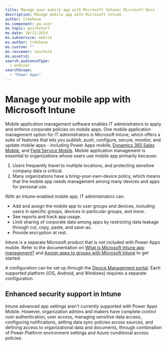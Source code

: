 ```yaml
---
title: Manage your mobile app with Microsoft Intune| Microsoft Docs
description: Manage mobile app with Microsoft Intune.
author: trdehove
ms.component: pa-user
ms.topic: quickstart
ms.date: 10/11/2024
ms.subservice: mobile
ms.author: trdehove
ms.custom: ""
ms.reviewer: smurkute
ms.assetid: 
search.audienceType: 
  - enduser
searchScope:
  - "Power Apps"
---
```


# Manage your mobile app with Microsoft Intune

Mobile application management software enables IT administrators to apply and enforce corporate policies on mobile apps. One mobile application management option for IT administrators is Microsoft Intune, which offers a suite of features that lets you publish, push, configure, secure, monitor, and update mobile apps - including Power Apps mobile, [Dynamics 365 Sales Mobile](/dynamics365/sales/sales-mobile/dynamics-365-sales-mobile-app), and [Field Service Mobile](/dynamics365/field-service/field-service-mobile-app-user-guide).
Mobile application management is essential to organizations whose users use mobile app primarily because:

1. Users frequently travel to multiple locations, and protecting sensitive company data is critical.
2. Many organizations have a bring-your-own-device policy, which means that the mobile app needs management among many devices and apps for personal use.

With an Intune-enabled mobile app, IT administrators can:

- Add and assign the mobile app to user groups and devices, including users in specific groups, devices in particular groups, and more.
- See reports and track app usage.
- Limit sharing of corporate data among apps by restricting data leakage through cut, copy, paste, and save-as.
- Provide encryption at rest.

Intune is a separate Microsoft product that is not included with Power Apps mobile. Refer to the documentation on [What is Microsoft Intune app management?](/mem/intune/apps/app-management) and [Assign apps to groups with Microsoft Intune](/mem/intune/apps/apps-deploy) to get started.

A configuration can be set up through the [Device Management portal](https://devicemanagement.microsoft.com/). Each supported platform (iOS, Android, and Windows) requires a separate configuration.

## Enhanced security support in Intune

Intune advanced app settings aren't currently supported with Power Apps Mobile. However, organization admins and makers have complete control over authentication, user access, managing sensitive data access, configuring notifications, setting data sync policies across sources, and defining access to organizational data and documents, through combination of Power Platform environment settings and Azure conditional access policies.
